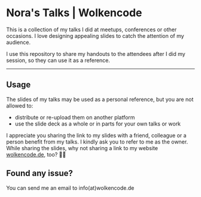 # Nora's Talks | Wolkencode

This is a collection of my talks I did at meetups, conferences or other occasions.
I love designing appealing slides to catch the attention of my audience. 

I use this repository to share my handouts to the attendees after I did my session, so they can use it as a reference.  

---

## Usage

The slides of my talks may be used as a personal reference, but you are not allowed to:
- distribute or re-upload them on another platform
- use the slide deck as a whole or in parts for your own talks or work

I appreciate you sharing the link to my slides with a friend, colleague or a person benefit from my talks. I kindly ask you to refer to me as the owner. While sharing the slides, why not sharing a link to my website [wolkencode.de](https://wolkencocde.de), too? 🫶🏻

## Found any issue?
You can send me an email to info(at)wolkencode.de



